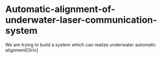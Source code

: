 # Automatic-alignment-of-underwater-laser-communication-system
We are trying to build a system which can realize underwater automatic alignment[Grin]
